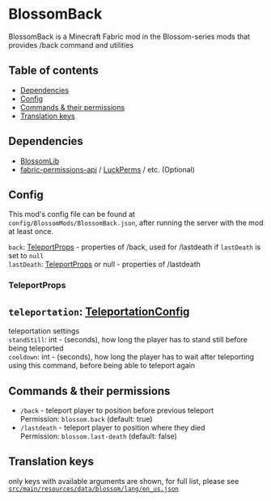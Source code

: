 # BlossomBack

BlossomBack is a Minecraft Fabric mod in the Blossom-series mods that provides /back command and utilities

## Table of contents

- [Dependencies](#dependencies)
- [Config](#config)
- [Commands & their permissions](#commands--their-permissions)
- [Translation keys](#translation-keys)

## Dependencies

* [BlossomLib](https://github.com/BlossomMods/BlossomLib)
* [fabric-permissions-api](https://github.com/lucko/fabric-permissions-api) / [LuckPerms](https://luckperms.net/) /
  etc. (Optional)

## Config

This mod's config file can be found at `config/BlossomMods/BlossomBack.json`, after running the server with
the mod at least once.

`back`: [TeleportProps](#teleportprops) - properties of /back, used for /lastdeath if `lastDeath` is set to `null`  
`lastDeath`: [TeleportProps](#teleportprops) or null - properties of /lastdeath

### TeleportProps

`teleportation`: [TeleportationConfig](https://github.com/BlossomMods/BlossomLib/blob/main/README.md#teleportationconfig)
-
teleportation settings  
`standStill`: int - (seconds), how long the player has to stand still before being teleported  
`cooldown`: int - (seconds), how long the player has to wait after teleporting using this command, before being able to
teleport again

## Commands & their permissions

- `/back` - teleport player to position before previous teleport  
  Permission: `blossom.back` (default: true)
- `/lastdeath` - teleport player to position where they died  
  Permission: `blossom.last-death` (default: false)

## Translation keys

only keys with available arguments are shown, for full list, please see
[`src/main/resources/data/blossom/lang/en_us.json`](src/main/resources/data/blossom/lang/en_us.json)
